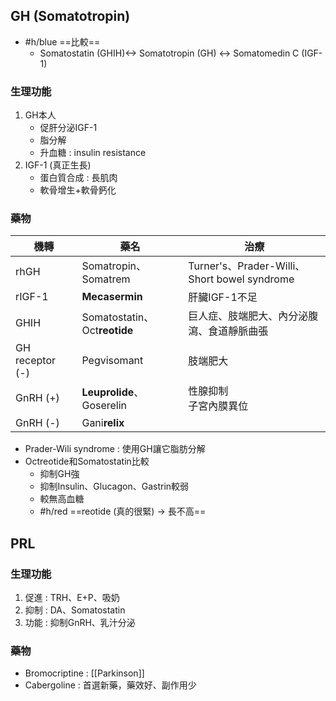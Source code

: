 ## GH (Somatotropin)
- #h/blue ==比較==
	- Somatostatin (GHIH)<-> Somatotropin (GH) <-> Somatomedin C (IGF-1)
### 生理功能
1. GH本人
	- 促肝分泌IGF-1
	- 脂分解
	- 升血糖 : insulin resistance
2. IGF-1 (真正生長)
	- 蛋白質合成 : 長肌肉
	- 軟骨增生+軟骨鈣化
### 藥物
| 機轉 | 藥名 | 治療 |
| ---- | ---- | ---- |
| rhGH | Somatropin、Somatrem | Turner's、Prader-Willi、Short bowel syndrome |
| rIGF-1 | **Mecasermin** | 肝臟IGF-1不足 |
| GHIH | Somatostatin、Oct**reotide** | 巨人症、肢端肥大、內分泌腹瀉、食道靜脈曲張 |
| GH receptor (-) | Pegvisomant | 肢端肥大 |
| GnRH (+) | **Leuprolide**、Goserelin | 性腺抑制<br>子宮內膜異位 |
| GnRH (-) | Gani**relix** |  |
- Prader-Wili syndrome : 使用GH讓它脂肪分解
- Octreotide和Somatostatin比較
	- 抑制GH強
	- 抑制Insulin、Glucagon、Gastrin較弱
	- 較無高血糖
	- #h/red ==reotide (真的很緊) -> 長不高==
## PRL
### 生理功能
1. 促進 : TRH、E+P、吸奶
2. 抑制 : DA、Somatostatin
3. 功能 : 抑制GnRH、乳汁分泌
### 藥物
- Bromocriptine : [[Parkinson]]
- Cabergoline : 首選新藥，藥效好、副作用少

